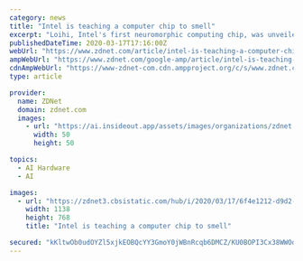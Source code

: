 ```yaml
---
category: news
title: "Intel is teaching a computer chip to smell"
excerpt: "Loihi, Intel's first neuromorphic computing chip, was unveiled in 2017 and pitched by the company as the next generation of AI, capable of applying the principles of computation found in biological brains to computer architectures. Loihi is capable of self-learning thanks to a new type of neural network dubbed \"spiking neural network\"."
publishedDateTime: 2020-03-17T17:16:00Z
webUrl: "https://www.zdnet.com/article/intel-is-teaching-a-computer-chip-to-smell/"
ampWebUrl: "https://www.zdnet.com/google-amp/article/intel-is-teaching-a-computer-chip-to-smell/"
cdnAmpWebUrl: "https://www-zdnet-com.cdn.ampproject.org/c/s/www.zdnet.com/google-amp/article/intel-is-teaching-a-computer-chip-to-smell/"
type: article

provider:
  name: ZDNet
  domain: zdnet.com
  images:
    - url: "https://ai.insideout.app/assets/images/organizations/zdnet.com-50x50.jpg"
      width: 50
      height: 50

topics:
  - AI Hardware
  - AI

images:
  - url: "https://zdnet3.cbsistatic.com/hub/i/2020/03/17/6f4e1212-d9d2-4e4c-801d-0817de866124/loihi-889x600.jpg"
    width: 1138
    height: 768
    title: "Intel is teaching a computer chip to smell"

secured: "kKltwOb0udOYZl5xjkEOBQcYY3GmoY0jWBnRcqb6DMCZ/KU0BOPI3Cx38WWOdH6v2FUTrRWQBQRjbuiA559pDsT0ReSAy8vBksx/6Z0fDQeIjg4k0QUBwGI0KCMsFauK5M7GNi069Nbo+A1LPblHsawBIo/hfBV01QvoQ/OdVdTBLcd31+dzU2dQ0pC5Rq9mwwhIfThb4t1TVbtNGm8F6t5eEFLkPIs708r9r5pOGm+BAvaAvt9RjroQgHZaF6OZfo+Blf6nEwyeOL2gK0I8ENvp/BnIUe0nx1hoxTcR5E/CPsAZ7cjHLHpd+3CuJJFE;KKMu3QPyY0VgBC5tsDFFQA=="
---
```


